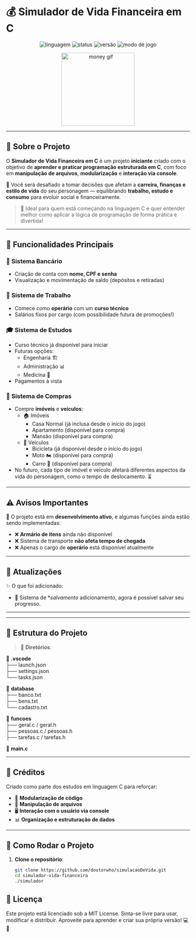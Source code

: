 # 💰 Simulador de Vida Financeira em C

<div align="center">
  <img src="https://img.shields.io/badge/Linguagem-C-blue?style=for-the-badge&logo=c" alt="linguagem" />
  <img src="https://img.shields.io/badge/Status-Em%20Desenvolvimento-yellow?style=for-the-badge" alt="status" />
  <img src="https://img.shields.io/badge/Versão-Alpha%201.0-orange?style=for-the-badge" alt="versão" />
  <img src="https://img.shields.io/badge/Console%20Game-black?style=for-the-badge" alt="modo de jogo" />
</div>

<p align="center">
  <p align="center"> <img src="https://media.giphy.com/media/f9k1tV7HyORcngKF8v/giphy.gif" width="200" alt="money gif"/> </p>
</p>

---

## 📌 Sobre o Projeto

O **Simulador de Vida Financeira em C** é um projeto **iniciante** criado com o objetivo de **aprender e praticar programação estruturada em C**, com foco em **manipulação de arquivos**, **modularização** e **interação via console**.  

🧠 Você será desafiado a tomar decisões que afetam a **carreira, finanças e estilo de vida** do seu personagem — equilibrando **trabalho, estudo e consumo** para evoluir social e financeiramente.  

> 💬 Ideal para quem está começando na linguagem C e quer entender melhor como aplicar a lógica de programação de forma prática e divertida!

---

## 🔧 Funcionalidades Principais

### 🏦 Sistema Bancário
- Criação de conta com **nome, CPF e senha**
- Visualização e movimentação de saldo (depósitos e retiradas)

### 💼 Sistema de Trabalho
- Comece como **operário** com um **curso técnico**
- Salários fixos por cargo (com possibilidade futura de promoções!)

### 🎓 Sistema de Estudos
- Curso técnico já disponível para iniciar
- Futuras opções:
  - Engenharia 🏗️
  - Administração 📊
  - Medicina 🏥
- Pagamentos à vista

### 🛒 Sistema de Compras
- Compre **imóveis** e **veículos**:
  - 🏠 Imóveis
    - Casa Normal (já inclusa desde o início do jogo)
    - Apartamento (disponível para compra)
    - Mansão (disponível para compra)
  - 🚗 Veículos
    - Bicicleta (já disponível desde o início do jogo)
    - Moto 🏍️ (disponível para compra)
    - Carro 🚗 (disponível para compra)
- No futuro, cada tipo de imóvel e veículo afetará diferentes aspectos da vida do personagem, como o tempo de deslocamento. ⏳

---

## ⚠️ Avisos Importantes

🔧 O projeto está em **desenvolvimento ativo**, e algumas funções ainda estão sendo implementadas:

- ❌ **Armário de itens** ainda não disponível
- ❌ Sistema de transporte **não afeta tempo de chegada**
- ❌ Apenas o cargo de **operário** está disponível atualmente

---

## 🔄 Atualizações

✨ O que foi adicionado:

- 💾 Sistema de **salvamento* adicionamento, agora é possível salvar seu progresso. 

---

---

## 📝 **Estrutura do Projeto**

> 📂 **Diretórios**:

📁 **.vscode**  
├── launch.json  
├── settings.json  
└── tasks.json  

📁 **database**  
├── banco.txt  
├── bens.txt  
└── cadastro.txt  

📁 **funcoes**  
├── geral.c / geral.h  
├── pessoas.c / pessoas.h  
├── tarefas.c / tarefas.h  

📄 **main.c**

---

## 🧠 Créditos

Criado como parte dos estudos em linguagem C para reforçar:
- 🧩 **Modularização de código**
- 📁 **Manipulação de arquivos**
- 🖥️ **Interação com o usuário via console**
- 📊 **Organização e estruturação de dados**

---

## 🚀 **Como Rodar o Projeto**

1. **Clone o repositório**:
   ```bash
   git clone https://github.com/doutorwho/simulacaoDeVida.git
   cd simulador-vida-financeira
   ./simulador

## 📜 Licença

Este projeto está licenciado sob a MIT License. Sinta-se livre para usar, modificar e distribuir. Aproveite para aprender e criar sua própria versão! 💻🚀
